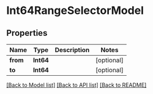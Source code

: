 # Int64RangeSelectorModel

## Properties
Name | Type | Description | Notes
------------ | ------------- | ------------- | -------------
**from** | **Int64** |  | [optional] 
**to** | **Int64** |  | [optional] 

[[Back to Model list]](../README.md#documentation-for-models) [[Back to API list]](../README.md#documentation-for-api-endpoints) [[Back to README]](../README.md)


